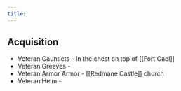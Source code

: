 ```yaml
---
title:
---
```


## Acquisition
- Veteran Gauntlets - In the chest on top of [[Fort Gael]]
- Veteran Greaves -
- Veteran Armor Armor - [[Redmane Castle]] church
- Veteran Helm -
